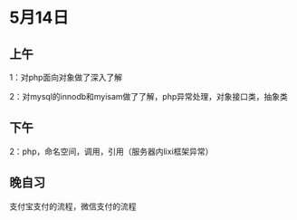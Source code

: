 # 5月14日 #
## 上午 ##
1：对php面向对象做了深入了解

2：对mysql的innodb和myisam做了了解，php异常处理，对象接口类，抽象类
## 下午 ##


2：php，命名空间，调用，引用（服务器内lixi框架异常）

## 晚自习 ##
支付宝支付的流程，微信支付的流程